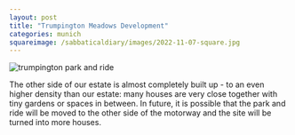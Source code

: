 ```yaml
---
layout: post
title: "Trumpington Meadows Development"
categories: munich
squareimage: /sabbaticaldiary/images/2022-11-07-square.jpg
---
```

<img src="/sabbaticaldiary/images/2022-11-07.jpg" alt="trumpington park and ride" class="center">

The other side of our estate is almost completely built up - to an even higher density than our estate: many houses are very close together with tiny gardens or spaces in between. In future, it is possible that the park and ride will be moved to the other side of the motorway and the site will be turned into more houses. 
